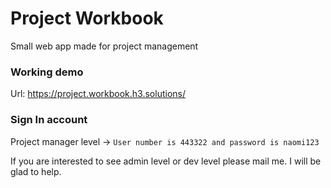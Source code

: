 # Project Workbook
Small web app made for project management

### Working demo
Url: https://project.workbook.h3.solutions/

### Sign In account
Project manager level ->  `User number is 443322 and password is naomi123`

If you are interested to see admin level or dev level please mail me. I will be glad to help.
